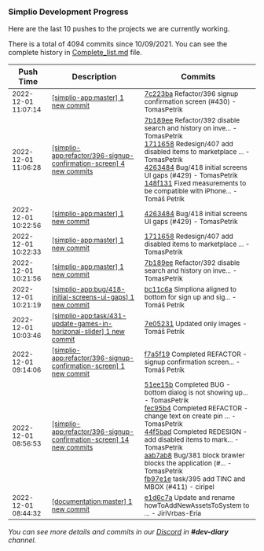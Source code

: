 
### Simplio Development Progress

Here are the last 10 pushes to the projects we are currently working.

There is a total of 4094 commits since 10/09/2021. You can see the complete history in
 [Complete_list.md](Complete_list.md) file.

| Push Time | Description | Commits |
| --- | --- | --- |
| <sub>2022-12-01 11:07:14</sub> | <sub>[[simplio-app:master] 1 new commit](https://github.com/SimplioOfficial/simplio-app/commit/7c223ba4e98f39eae4240f4b79488a292775c5ba)</sub> | <sub>[7c223ba](https://github.com/SimplioOfficial/simplio-app/commit/7c223ba4e98f39eae4240f4b79488a292775c5ba) Refactor/396 signup confirmation screen (#430) - TomasPetrik</sub> |
| <sub>2022-12-01 11:06:28</sub> | <sub>[[simplio-app:refactor/396\-signup\-confirmation\-screen] 4 new commits](https://github.com/SimplioOfficial/simplio-app/compare/f7a5f19c3a50...148f131b07ff)</sub> | <sub>[7b189ee](https://github.com/SimplioOfficial/simplio-app/commit/7b189ee86eb81ef80f476ccab36d9260523c90b3) Refactor/392 disable search and history on inve... - TomasPetrik<br>[1711658](https://github.com/SimplioOfficial/simplio-app/commit/171165824340e91434444155564d8d13222879ec) Redesign/407 add disabled items to marketplace ... - TomasPetrik<br>[4263484](https://github.com/SimplioOfficial/simplio-app/commit/42634849c61e25ed61e07c5f8e4cd6191e6d6190) Bug/418 initial screens UI gaps (#429) - TomasPetrik<br>[148f131](https://github.com/SimplioOfficial/simplio-app/commit/148f131b07ff447d292c11e317b1fffdc1492e27) Fixed measurements to be compatible with iPhone... - Tomáš Petrík</sub> |
| <sub>2022-12-01 10:22:56</sub> | <sub>[[simplio-app:master] 1 new commit](https://github.com/SimplioOfficial/simplio-app/commit/42634849c61e25ed61e07c5f8e4cd6191e6d6190)</sub> | <sub>[4263484](https://github.com/SimplioOfficial/simplio-app/commit/42634849c61e25ed61e07c5f8e4cd6191e6d6190) Bug/418 initial screens UI gaps (#429) - TomasPetrik</sub> |
| <sub>2022-12-01 10:22:33</sub> | <sub>[[simplio-app:master] 1 new commit](https://github.com/SimplioOfficial/simplio-app/commit/171165824340e91434444155564d8d13222879ec)</sub> | <sub>[1711658](https://github.com/SimplioOfficial/simplio-app/commit/171165824340e91434444155564d8d13222879ec) Redesign/407 add disabled items to marketplace ... - TomasPetrik</sub> |
| <sub>2022-12-01 10:21:56</sub> | <sub>[[simplio-app:master] 1 new commit](https://github.com/SimplioOfficial/simplio-app/commit/7b189ee86eb81ef80f476ccab36d9260523c90b3)</sub> | <sub>[7b189ee](https://github.com/SimplioOfficial/simplio-app/commit/7b189ee86eb81ef80f476ccab36d9260523c90b3) Refactor/392 disable search and history on inve... - TomasPetrik</sub> |
| <sub>2022-12-01 10:21:19</sub> | <sub>[[simplio-app:bug/418\-initial\-screens\-ui\-gaps] 1 new commit](https://github.com/SimplioOfficial/simplio-app/commit/bc11c6a44c5a34bb057e3b56d8f22855920a1e3e)</sub> | <sub>[bc11c6a](https://github.com/SimplioOfficial/simplio-app/commit/bc11c6a44c5a34bb057e3b56d8f22855920a1e3e) Simpliona aligned to bottom for sign up and sig... - Tomáš Petrík</sub> |
| <sub>2022-12-01 10:03:46</sub> | <sub>[[simplio-app:task/431\-update\-games\-in\-horizonal\-slider] 1 new commit](https://github.com/SimplioOfficial/simplio-app/commit/7e05231116240148b3fb197af17b6eb1ccfdf5a5)</sub> | <sub>[7e05231](https://github.com/SimplioOfficial/simplio-app/commit/7e05231116240148b3fb197af17b6eb1ccfdf5a5) Updated only images - Tomáš Petrík</sub> |
| <sub>2022-12-01 09:14:06</sub> | <sub>[[simplio-app:refactor/396\-signup\-confirmation\-screen] 1 new commit](https://github.com/SimplioOfficial/simplio-app/commit/f7a5f19c3a50f979cc580988df919b934b29af6e)</sub> | <sub>[f7a5f19](https://github.com/SimplioOfficial/simplio-app/commit/f7a5f19c3a50f979cc580988df919b934b29af6e) Completed REFACTOR - signup confirmation screen... - Tomáš Petrík</sub> |
| <sub>2022-12-01 08:56:53</sub> | <sub>[[simplio-app:refactor/396\-signup\-confirmation\-screen] 14 new commits](https://github.com/SimplioOfficial/simplio-app/compare/8748302e1e6b...214d9bd5b2a0)</sub> | <sub>[51ee15b](https://github.com/SimplioOfficial/simplio-app/commit/51ee15b9f0f95327313a6776004229ee21c157b6) Completed BUG - bottom dialog is not showing up... - TomasPetrik<br>[fec95b4](https://github.com/SimplioOfficial/simplio-app/commit/fec95b47801d9577f5895c7dab3f5ce6b621d89b) Completed REFACTOR - change text on create pin ... - TomasPetrik<br>[44f5bad](https://github.com/SimplioOfficial/simplio-app/commit/44f5badfa7ba1f192f95d57cf269e083ed77b32c) Completed REDESIGN - add disabled items to mark... - TomasPetrik<br>[aab7ab8](https://github.com/SimplioOfficial/simplio-app/commit/aab7ab8eeb4295070633ef188b7832123bd85639) Bug/381 block brawler blocks the application (#... - TomasPetrik<br>[fb97e1e](https://github.com/SimplioOfficial/simplio-app/commit/fb97e1ef6f540d68127260923d28b9cede9f8f64) task/395 add TINC and MBOX (#411) - ciripel</sub> |
| <sub>2022-12-01 08:44:32</sub> | <sub>[[documentation:master] 1 new commit](https://github.com/SimplioOfficial/documentation/commit/e1d6c7a4c8f27e928d08e3e73040c2e4eb1dcfe7)</sub> | <sub>[e1d6c7a](https://github.com/SimplioOfficial/documentation/commit/e1d6c7a4c8f27e928d08e3e73040c2e4eb1dcfe7) Update and rename howToAddNewAssetsToSystem to ... - JiriVrbas\-Eria</sub> |

_You can see more details and commits in our [Discord](https://discord.gg/aKhjuwZmdP) in **#dev-diary** channel._
